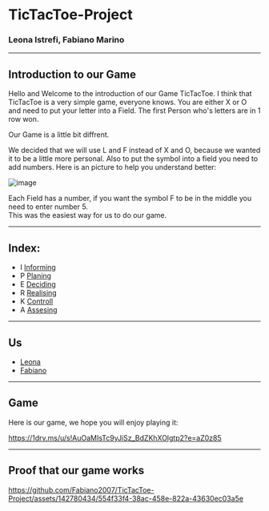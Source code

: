 # TicTacToe-Project

### Leona Istrefi, Fabiano Marino 

<hr>

## Introduction to our Game 
Hello and Welcome to the introduction of our Game TicTacToe. 
I think that TicTacToe is a very simple game, everyone knows. You are either X or O and need to put your letter into a Field. 
The first Person who's letters are in 1 row won. 

Our Game is a little bit diffrent. 

We decided that we will use L and F instead of X and O, because we wanted it to be a little more personal.
Also to put the symbol into a field you need to add numbers. 
Here is an picture to help you understand better:


![image](https://github.com/Fabiano2007/TicTacToe-Project/assets/142780434/57821246-0b6d-48f4-bfe2-593066053159)


Each Field has a number, if you want the symbol F to be in the middle you need to enter number 5.     
This was the easiest way for us to do our game. 

<hr>

## Index: 

 * I [Informing](Informing.md)
 * P [Planing](Planing.md)
 * E [Deciding](Decide.md)
 * R [Realising](Realize.md)
 * K [Controll](control.md)
 * A [Assesing](Assesing.md)

<hr>

## Us 
* [Leona](Leona.md)
* [Fabiano](Fabiano.md)

<hr>

## Game 

Here is our game, we hope you will enjoy playing it:

https://1drv.ms/u/s!AuOaMIsTc9yJiSz_BdZKhXOlgtp2?e=aZ0z85

<hr>

## Proof that our game works 

https://github.com/Fabiano2007/TicTacToe-Project/assets/142780434/554f33f4-38ac-458e-822a-43630ec03a5e



